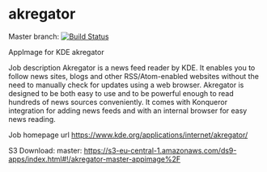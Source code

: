 # akregator
Master branch:
[![Build Status](http://aci.pangea.pub/job/akregator-master-appimage/badge/icon)](http://aci.pangea.pub/job/akregator-master-appimage/)

AppImage for KDE akregator

Job description
Akregator is a news feed reader by KDE. It enables you to follow news sites, blogs and other RSS/Atom-enabled websites without the need to manually check for updates using a web browser. Akregator is designed to be both easy to use and to be powerful enough to read hundreds of news sources conveniently. It comes with Konqueror integration for adding news feeds and with an internal browser for easy news reading.

Job homepage url
https://www.kde.org/applications/internet/akregator/

S3 Download:
master:
https://s3-eu-central-1.amazonaws.com/ds9-apps/index.html#!/akregator-master-appimage%2F
